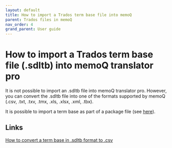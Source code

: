 ```yaml
---
layout: default
title: How to import a Trados term base file into memoQ
parent: Trados files in memoQ
nav_order: 4
grand_parent: User guide
---
```


# How to import a Trados term base file (.sdltb) into memoQ translator pro

It is not possible to import an .sdltb file into memoQ translator pro. However, you can convert the .sdltb file into one of the formats supported by memoQ (.csv, .txt, .txv, .tmx, .xls, .xlsx, .xml, .tbx).

It is possible to import a term base as part of a package file (see [here](https://adgut1509.github.io/ProjektZaliczeniowy/docs/parent4/UGchild1/grandchild1.html)).

## Links

[How to convert a term base in .sdltb format to .csv](https://atrilsolutions.zendesk.com/hc/en-us/articles/360018335400-How-To-Convert-A-termbase-In-SDLTB-Format-To-CSV)
